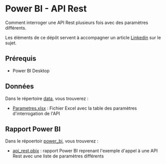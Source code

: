 # Power BI - API Rest

Comment interroger  une API Rest plusieurs fois avec des paramètres différents.

Les éléments de ce dépôt servent à accompagner un article [Linkedin](https://www.linkedin.com/pulse/interroger-une-api-rest-plusieurs-fois-avec-depuis-power-mahjoubi-gyfwe) sur le sujet.

## Prérequis

- Power BI Desktop

## Données

Dans le répertoire [data](data/), vous trouverez :

- [Parametres.xlsx](data/Parametres.xlsx) : Fichier Excel avec la table des paramètres d'interrogation de l'API

## Rapport Power BI

Dans le répoertoir [power_bi](power_bi/), vous trouverez : 

- [api_rest.pbix](power_bi/api_rest.pbix) : rapport Power BI reprenant l'exemple d'appel à une API Rest avec une liste de paramètres différents